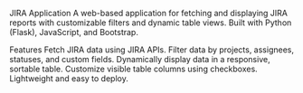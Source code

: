 JIRA Application
A web-based application for fetching and displaying JIRA reports with customizable filters and dynamic table views. Built with Python (Flask), JavaScript, and Bootstrap.

Features
Fetch JIRA data using JIRA APIs.
Filter data by projects, assignees, statuses, and custom fields.
Dynamically display data in a responsive, sortable table.
Customize visible table columns using checkboxes.
Lightweight and easy to deploy.